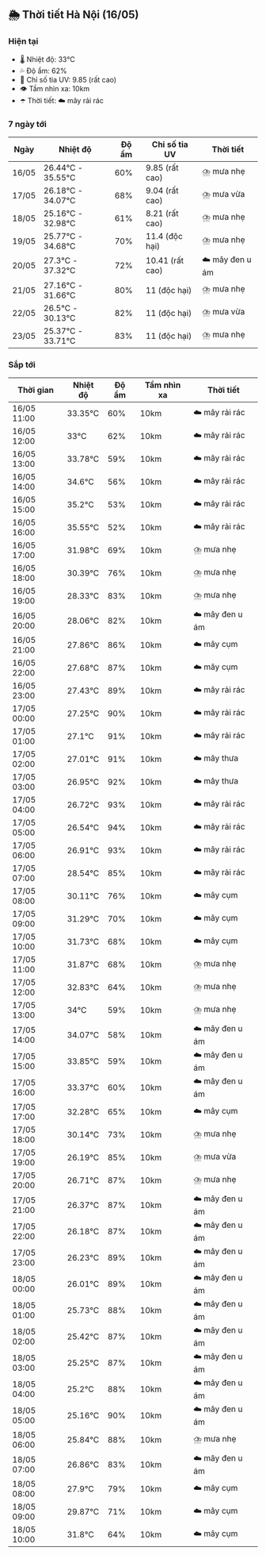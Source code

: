 ## 🌦️ Thời tiết Hà Nội (16/05)

### Hiện tại

- 🌡️ Nhiệt độ: 33℃
- 💦 Độ ẩm: 62%
- 🌟 Chỉ số tia UV: 9.85 (rất cao)
- 👁️ Tầm nhìn xa: 10km
- ☂️ Thời tiết: ☁️ mây rải rác

### 7 ngày tới

| Ngày | Nhiệt độ | Độ ẩm | Chỉ số tia UV | Thời tiết |
| --- | --- | --- | --- | --- |
| 16/05 | 26.44℃ - 35.55℃ | 60% | 9.85 (rất cao) | ⛈️ mưa nhẹ |
| 17/05 | 26.18℃ - 34.07℃ | 68% | 9.04 (rất cao) | ⛈️ mưa vừa |
| 18/05 | 25.16℃ - 32.98℃ | 61% | 8.21 (rất cao) | ⛈️ mưa nhẹ |
| 19/05 | 25.77℃ - 34.68℃ | 70% | 11.4 (độc hại) | ⛈️ mưa nhẹ |
| 20/05 | 27.3℃ - 37.32℃ | 72% | 10.41 (rất cao) | ☁️ mây đen u ám |
| 21/05 | 27.16℃ - 31.66℃ | 80% | 11 (độc hại) | ⛈️ mưa nhẹ |
| 22/05 | 26.5℃ - 30.13℃ | 82% | 11 (độc hại) | ⛈️ mưa vừa |
| 23/05 | 25.37℃ - 33.71℃ | 83% | 11 (độc hại) | ⛈️ mưa nhẹ |

### Sắp tới

| Thời gian | Nhiệt độ | Độ ẩm | Tầm nhìn xa | Thời tiết |
| --- | --- | --- | --- | --- |
| 16/05 11:00 | 33.35℃ | 60% | 10km | ☁️ mây rải rác |
| 16/05 12:00 | 33℃ | 62% | 10km | ☁️ mây rải rác |
| 16/05 13:00 | 33.78℃ | 59% | 10km | ☁️ mây rải rác |
| 16/05 14:00 | 34.6℃ | 56% | 10km | ☁️ mây rải rác |
| 16/05 15:00 | 35.2℃ | 53% | 10km | ☁️ mây rải rác |
| 16/05 16:00 | 35.55℃ | 52% | 10km | ☁️ mây rải rác |
| 16/05 17:00 | 31.98℃ | 69% | 10km | ⛈️ mưa nhẹ |
| 16/05 18:00 | 30.39℃ | 76% | 10km | ⛈️ mưa nhẹ |
| 16/05 19:00 | 28.33℃ | 83% | 10km | ⛈️ mưa nhẹ |
| 16/05 20:00 | 28.06℃ | 82% | 10km | ☁️ mây đen u ám |
| 16/05 21:00 | 27.86℃ | 86% | 10km | ☁️ mây cụm |
| 16/05 22:00 | 27.68℃ | 87% | 10km | ☁️ mây cụm |
| 16/05 23:00 | 27.43℃ | 89% | 10km | ☁️ mây rải rác |
| 17/05 00:00 | 27.25℃ | 90% | 10km | ☁️ mây rải rác |
| 17/05 01:00 | 27.1℃ | 91% | 10km | ☁️ mây rải rác |
| 17/05 02:00 | 27.01℃ | 91% | 10km | ☁️ mây thưa |
| 17/05 03:00 | 26.95℃ | 92% | 10km | ☁️ mây thưa |
| 17/05 04:00 | 26.72℃ | 93% | 10km | ☁️ mây rải rác |
| 17/05 05:00 | 26.54℃ | 94% | 10km | ☁️ mây rải rác |
| 17/05 06:00 | 26.91℃ | 93% | 10km | ☁️ mây rải rác |
| 17/05 07:00 | 28.54℃ | 85% | 10km | ☁️ mây rải rác |
| 17/05 08:00 | 30.11℃ | 76% | 10km | ☁️ mây cụm |
| 17/05 09:00 | 31.29℃ | 70% | 10km | ☁️ mây cụm |
| 17/05 10:00 | 31.73℃ | 68% | 10km | ☁️ mây cụm |
| 17/05 11:00 | 31.87℃ | 68% | 10km | ⛈️ mưa nhẹ |
| 17/05 12:00 | 32.83℃ | 64% | 10km | ⛈️ mưa nhẹ |
| 17/05 13:00 | 34℃ | 59% | 10km | ⛈️ mưa nhẹ |
| 17/05 14:00 | 34.07℃ | 58% | 10km | ☁️ mây đen u ám |
| 17/05 15:00 | 33.85℃ | 59% | 10km | ☁️ mây đen u ám |
| 17/05 16:00 | 33.37℃ | 60% | 10km | ☁️ mây đen u ám |
| 17/05 17:00 | 32.28℃ | 65% | 10km | ☁️ mây cụm |
| 17/05 18:00 | 30.14℃ | 73% | 10km | ⛈️ mưa nhẹ |
| 17/05 19:00 | 26.19℃ | 85% | 10km | ⛈️ mưa vừa |
| 17/05 20:00 | 26.71℃ | 87% | 10km | ⛈️ mưa nhẹ |
| 17/05 21:00 | 26.37℃ | 87% | 10km | ☁️ mây đen u ám |
| 17/05 22:00 | 26.18℃ | 87% | 10km | ☁️ mây đen u ám |
| 17/05 23:00 | 26.23℃ | 89% | 10km | ☁️ mây đen u ám |
| 18/05 00:00 | 26.01℃ | 89% | 10km | ☁️ mây đen u ám |
| 18/05 01:00 | 25.73℃ | 88% | 10km | ☁️ mây đen u ám |
| 18/05 02:00 | 25.42℃ | 87% | 10km | ☁️ mây đen u ám |
| 18/05 03:00 | 25.25℃ | 87% | 10km | ☁️ mây đen u ám |
| 18/05 04:00 | 25.2℃ | 88% | 10km | ☁️ mây đen u ám |
| 18/05 05:00 | 25.16℃ | 90% | 10km | ☁️ mây đen u ám |
| 18/05 06:00 | 25.84℃ | 88% | 10km | ⛈️ mưa nhẹ |
| 18/05 07:00 | 26.86℃ | 83% | 10km | ☁️ mây đen u ám |
| 18/05 08:00 | 27.9℃ | 79% | 10km | ☁️ mây cụm |
| 18/05 09:00 | 29.87℃ | 71% | 10km | ☁️ mây cụm |
| 18/05 10:00 | 31.8℃ | 64% | 10km | ☁️ mây cụm |
